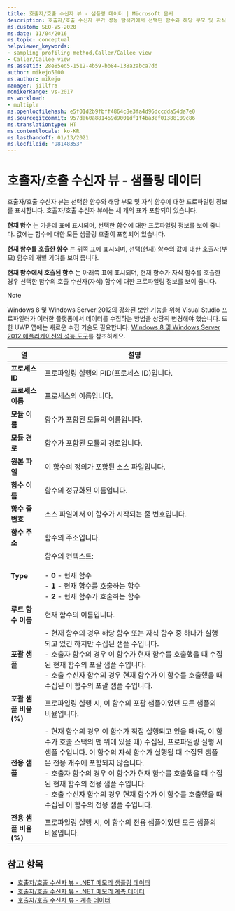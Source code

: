 ```yaml
---
title: 호출자/호출 수신자 뷰 - 샘플링 데이터 | Microsoft 문서
description: 호출자/호출 수신자 뷰가 성능 탐색기에서 선택된 함수와 해당 부모 및 자식 함수의 프로파일링 정보를 표시하는 방법을 알아봅니다.
ms.custom: SEO-VS-2020
ms.date: 11/04/2016
ms.topic: conceptual
helpviewer_keywords:
- sampling profiling method,Caller/Callee view
- Caller/Callee view
ms.assetid: 28e85ed5-1512-4b59-bb84-138a2abca7dd
author: mikejo5000
ms.author: mikejo
manager: jillfra
monikerRange: vs-2017
ms.workload:
- multiple
ms.openlocfilehash: e5f01d2b9fbff4864c8e3fa4d96dccdda54da7e0
ms.sourcegitcommit: 957da60a881469d9001df1f4ba3ef01388109c86
ms.translationtype: HT
ms.contentlocale: ko-KR
ms.lasthandoff: 01/13/2021
ms.locfileid: "98148353"
---
```

# <a name="callercallee-view---sampling-data"></a>호출자/호출 수신자 뷰 - 샘플링 데이터
호출자/호출 수신자 뷰는 선택한 함수와 해당 부모 및 자식 함수에 대한 프로파일링 정보를 표시합니다. 호출자/호출 수신자 뷰에는 세 개의 표가 포함되어 있습니다.

 **현재 함수** 는 가운데 표에 표시되며, 선택한 함수에 대한 프로파일링 정보를 보여 줍니다. 값에는 함수에 대한 모든 샘플링 호출이 포함되어 있습니다.

 **현재 함수를 호출한 함수** 는 위쪽 표에 표시되며, 선택(현재) 함수의 값에 대한 호출자(부모) 함수의 개별 기여를 보여 줍니다.

 **현재 함수에서 호출된 함수** 는 아래쪽 표에 표시되며, 현재 함수가 자식 함수를 호출한 경우 선택한 함수의 호출 수신자(자식) 함수에 대한 프로파일링 정보를 보여 줍니다.

> [!NOTE]
> Windows 8 및 Windows Server 2012의 강화된 보안 기능을 위해 Visual Studio 프로파일러가 이러한 플랫폼에서 데이터를 수집하는 방법을 상당히 변경해야 했습니다. 또한 UWP 앱에는 새로운 수집 기술도 필요합니다. [Windows 8 및 Windows Server 2012 애플리케이션의 성능 도구](../profiling/performance-tools-on-windows-8-and-windows-server-2012-applications.md)를 참조하세요.

|열|설명|
|------------|-----------------|
|**프로세스 ID**|프로파일링 실행의 PID(프로세스 ID)입니다.|
|**프로세스 이름**|프로세스의 이름입니다.|
|**모듈 이름**|함수가 포함된 모듈의 이름입니다.|
|**모듈 경로**|함수가 포함된 모듈의 경로입니다.|
|**원본 파일**|이 함수의 정의가 포함된 소스 파일입니다.|
|**함수 이름**|함수의 정규화된 이름입니다.|
|**함수 줄 번호**|소스 파일에서 이 함수가 시작되는 줄 번호입니다.|
|**함수 주소**|함수의 주소입니다.|
|**Type**|함수의 컨텍스트:<br /><br /> -   **0** - 현재 함수<br />-   **1** - 현재 함수를 호출하는 함수<br />-   **2** - 현재 함수가 호출하는 함수|
|**루트 함수 이름**|현재 함수의 이름입니다.|
|**포괄 샘플**|- 현재 함수의 경우 해당 함수 또는 자식 함수 중 하나가 실행되고 있긴 하지만 수집된 샘플 수입니다.<br />- 호출자 함수의 경우 이 함수가 현재 함수를 호출했을 때 수집된 현재 함수의 포괄 샘플 수입니다.<br />- 호출 수신자 함수의 경우 현재 함수가 이 함수를 호출했을 때 수집된 이 함수의 포괄 샘플 수입니다.|
|**포괄 샘플 비율(%)**|프로파일링 실행 시, 이 함수의 포괄 샘플이었던 모든 샘플의 비율입니다.|
|**전용 샘플**|- 현재 함수의 경우 이 함수가 직접 실행되고 있을 때(즉, 이 함수가 호출 스택의 맨 위에 있을 때) 수집된, 프로파일링 실행 시 샘플 수입니다. 이 함수의 자식 함수가 실행될 때 수집된 샘플은 전용 개수에 포함되지 않습니다.<br />- 호출자 함수의 경우 이 함수가 현재 함수를 호출했을 때 수집된 현재 함수의 전용 샘플 수입니다.<br />- 호출 수신자 함수의 경우 현재 함수가 이 함수를 호출했을 때 수집된 이 함수의 전용 샘플 수입니다.|
|**전용 샘플 비율(%)**|프로파일링 실행 시, 이 함수의 전용 샘플이었던 모든 샘플의 비율입니다.|

## <a name="see-also"></a>참고 항목
- [호출자/호출 수신자 뷰 - .NET 메모리 샘플링 데이터](../profiling/caller-callee-view-dotnet-memory-sampling-data.md)
- [호출자/호출 수신자 뷰 - .NET 메모리 계측 데이터](../profiling/caller-callee-view-net-memory-instrumentation-data.md)
- [호출자/호출 수신자 뷰 - 계측 데이터](../profiling/caller-callee-view-instrumentation-data.md)
